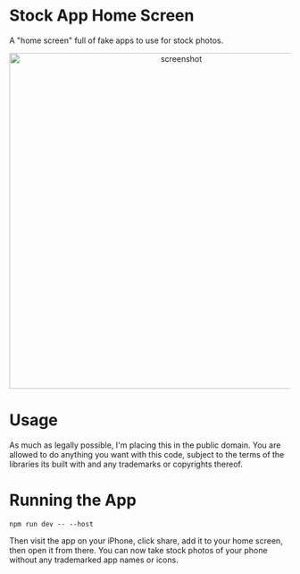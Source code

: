 # Stock App Home Screen

A "home screen" full of fake apps to use for stock photos.

<div align="center">
  <img src="https://pbs.twimg.com/media/FIZE9Y7UUAQZCIX?format=png" alt="screenshot" height="600" width="auto" />
</div>

# Usage

As much as legally possible, I'm placing this in the public domain. You are allowed to do anything you want with this code, subject to the terms of the libraries its built with and any trademarks or copyrights thereof.

# Running the App

```
npm run dev -- --host
```

Then visit the app on your iPhone, click share, add it to your home screen, then open it from there. You can now take stock photos of your phone without any trademarked app names or icons.
